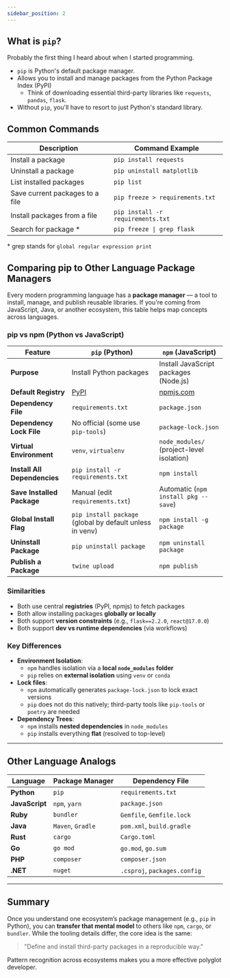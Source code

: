```yaml
---
sidebar_position: 2
---
```



## What is `pip`?

Probably the first thing I heard about when I started programming. 
- `pip` is Python's default package manager. 
- Allows you to install and manage packages from the Python Package Index (PyPI)
    - Think of downloading essential third-party libraries like `requests`, `pandas`, `flask`. 
- Without `pip`, you'll have to resort to just Python's standard library. 



## Common Commands

| Description                     | Command Example                                                                      |
| ------------------------------- | ------------------------------------------------------------------------------------ |
| Install a package               | `pip install requests`                                                               |
| Uninstall a package             | `pip uninstall matplotlib`                                                           |
| List installed packages         | `pip list`                                                                           |
| Save current packages to a file | `pip freeze > requirements.txt`                                                      |
| Install packages from a file    | `pip install -r requirements.txt`                                                    |
| Search for package *            | `pip freeze \| grep flask`                                                           |

\* grep stands for `global regular expression print`

## Comparing pip to Other Language Package Managers

Every modern programming language has a **package manager** — a tool to install, manage, and publish reusable libraries. If you're coming from JavaScript, Java, or another ecosystem, this table helps map concepts across languages.

### pip vs npm (Python vs JavaScript)

| Feature                        | `pip` (Python)                        | `npm` (JavaScript)                    |
|-------------------------------|----------------------------------------|----------------------------------------|
| **Purpose**                   | Install Python packages                | Install JavaScript packages (Node.js) |
| **Default Registry**          | [PyPI](https://pypi.org)               | [npmjs.com](https://www.npmjs.com)     |
| **Dependency File**           | `requirements.txt`                    | `package.json`                         |
| **Dependency Lock File**      | No official (some use `pip-tools`)    | `package-lock.json`                    |
| **Virtual Environment**       | `venv`, `virtualenv`                  | `node_modules/` (project-level isolation) |
| **Install All Dependencies**  | `pip install -r requirements.txt`     | `npm install`                          |
| **Save Installed Package**    | Manual (edit `requirements.txt`)      | Automatic (`npm install pkg --save`)   |
| **Global Install Flag**       | `pip install package` (global by default unless in venv) | `npm install -g package`               |
| **Uninstall Package**         | `pip uninstall package`               | `npm uninstall package`                |
| **Publish a Package**         | `twine upload`                        | `npm publish`                          |

### Similarities

- Both use central **registries** (PyPI, npmjs) to fetch packages
- Both allow installing packages **globally or locally**
- Both support **version constraints** (e.g., `flask==2.2.0`, `react@17.0.0`)
- Both support **dev vs runtime dependencies** (via workflows)

### Key Differences

- **Environment Isolation**:
  - `npm` handles isolation via a **local `node_modules` folder**
  - `pip` relies on **external isolation** using `venv` or `conda`
- **Lock files**:
  - `npm` automatically generates `package-lock.json` to lock exact versions
  - `pip` does not do this natively; third-party tools like `pip-tools` or `poetry` are needed
- **Dependency Trees**:
  - `npm` installs **nested dependencies** in `node_modules`
  - `pip` installs everything **flat** (resolved to top-level)

---

## Other Language Analogs

| Language        | Package Manager   | Dependency File            |
|----------------|-------------------|----------------------------|
| **Python**      | `pip`             | `requirements.txt`         |
| **JavaScript**  | `npm`, `yarn`     | `package.json`             |
| **Ruby**        | `bundler`         | `Gemfile`, `Gemfile.lock`  |
| **Java**        | `Maven`, `Gradle` | `pom.xml`, `build.gradle`  |
| **Rust**        | `cargo`           | `Cargo.toml`               |
| **Go**          | `go mod`          | `go.mod`, `go.sum`         |
| **PHP**         | `composer`        | `composer.json`            |
| **.NET**        | `nuget`           | `.csproj`, `packages.config`|

---

## Summary

Once you understand one ecosystem’s package management (e.g., `pip` in Python), you can **transfer that mental model** to others like `npm`, `cargo`, or `bundler`. While the tooling details differ, the core idea is the same:

> "Define and install third-party packages in a reproducible way."

Pattern recognition across ecosystems makes you a more effective polyglot developer.

